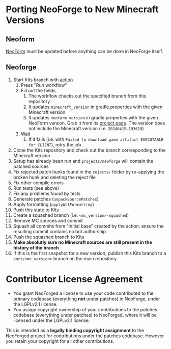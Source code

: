 Porting NeoForge to New Minecraft Versions
==========================================

## Neoform

[NeoForm](https://github.com/neoforged/NeoForm) must be updated before anything can be done in NeoForge itself.

## Neoforge

1. Start Kits branch with [action](https://github.com/neoforged/actions/actions/workflows/start-kits.yml)
    1. Press "Run workflow"
    2. Fill out the fields
        1. The workflow checks out the specified branch from this repository
        2. It updates `minecraft_version` in gradle.properties with the given Minecraft version
        3. It updates `neoform_version` in gradle.properties with the given NeoForm version. Grab it from
           its [project page](https://projects.neoforged.net/neoforged/neoform). The version does not include the
           Minecraft version (i.e. `20240415.193619`)
    3. Wait
        1. If it fails (i.e. with `Failed to download game artifact EXECUTABLE for CLIENT`), retry the job
2. Clone the Kits repository and check out the branch corresponding to the Minecraft version
3. Setup has already been run and `projects/neoforge` will contain the patched sources
4. Fix rejected patch hunks found in the `rejects/` folder by re-applying the broken hunk and deleting the reject file
5. Fix other compile errors
6. Run tests (see above)
7. Fix any problems found by tests
8. Generate patches (`unpackSourcePatches`)
9. Apply formatting (`applyAllFormatting`)
10. Push this state to Kits
11. Create a squashed branch (i.e. `<mc_version>-squashed`)
12. Remove MC sources and commit
13. Squash all commits from "Initial base" created by the action, ensure the resulting commit contains no bot
    authorship.
14. Push the squashed branch to Kits
15. **Make absolutly sure no Minecraft sources are still present in the history of the branch**
16. If this is the first snapshot for a new version, publish this Kits branch to a `port/<mc_version>` branch on the
    main repository.

Contributor License Agreement
=============================

- You grant NeoForged a license to use your code contributed to the primary codebase (everything **not** under patches)
  in NeoForge, under the LGPLv2.1 license.
- You assign copyright ownership of your contributions to the patches codebase (everything under patches) to NeoForged,
  where it will be licensed under the LGPLv2.1 license.

This is intended as a **legally binding copyright assignment** to the NeoForged project for contributions under the
patches codebase. However you retain your copyright for all other contributions.
